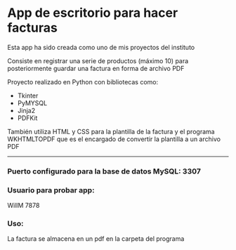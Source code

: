 # App de escritorio para hacer facturas

Esta app ha sido creada como uno de mis proyectos del instituto

Consiste en registrar una serie de productos (máximo 10) para posteriormente guardar una factura en forma de archivo PDF

Proyecto realizado en Python con bibliotecas como:

+ Tkinter
+ PyMYSQL
+ Jinja2
+ PDFKit

También utiliza HTML y CSS para la plantilla de la factura y el programa WKHTMLTOPDF que es el encargado de convertir la plantilla a un archivo PDF


---


### Puerto configurado para la base de datos MySQL: 3307

### Usuario para probar app:

WillM
7878

### Uso:
La factura se almacena en un pdf en la carpeta del programa